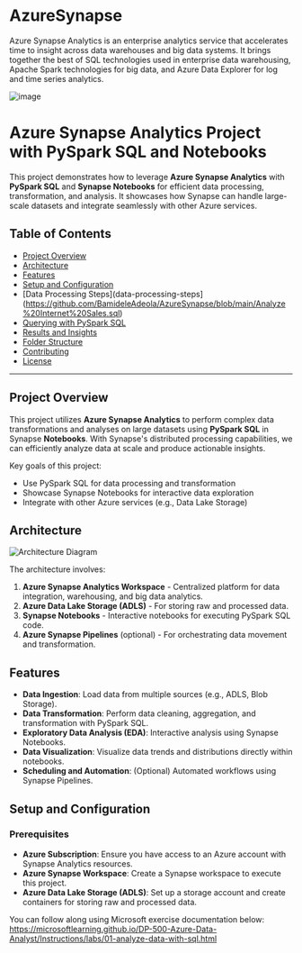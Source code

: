 # AzureSynapse
Azure Synapse Analytics is an enterprise analytics service that accelerates time to insight across data warehouses and big data systems. It brings together the best of SQL technologies used in enterprise data warehousing, Apache Spark technologies for big data, and Azure Data Explorer for log and time series analytics.

![image](https://github.com/BamideleAdeola/AzureSynapse/assets/54434309/015e014d-5462-438b-891a-79895c8952b1)

# Azure Synapse Analytics Project with PySpark SQL and Notebooks

This project demonstrates how to leverage **Azure Synapse Analytics** with **PySpark SQL** and **Synapse Notebooks** for efficient data processing, transformation, and analysis. It showcases how Synapse can handle large-scale datasets and integrate seamlessly with other Azure services.

## Table of Contents

- [Project Overview](#project-overview)
- [Architecture](#architecture)
- [Features](#features)
- [Setup and Configuration](#setup-and-configuration)
- [Data Processing Steps](data-processing-steps](https://github.com/BamideleAdeola/AzureSynapse/blob/main/Analyze%20Internet%20Sales.sql)
- [Querying with PySpark SQL](#querying-with-pyspark-sql)
- [Results and Insights](#results-and-insights)
- [Folder Structure](#folder-structure)
- [Contributing](#contributing)
- [License](#license)

---

## Project Overview

This project utilizes **Azure Synapse Analytics** to perform complex data transformations and analyses on large datasets using **PySpark SQL** in Synapse **Notebooks**. With Synapse's distributed processing capabilities, we can efficiently analyze data at scale and produce actionable insights.

Key goals of this project:
- Use PySpark SQL for data processing and transformation
- Showcase Synapse Notebooks for interactive data exploration
- Integrate with other Azure services (e.g., Data Lake Storage)

## Architecture

![Architecture Diagram](path/to/architecture-diagram.png) <!-- Replace with your actual image path -->

The architecture involves:
1. **Azure Synapse Analytics Workspace** - Centralized platform for data integration, warehousing, and big data analytics.
2. **Azure Data Lake Storage (ADLS)** - For storing raw and processed data.
3. **Synapse Notebooks** - Interactive notebooks for executing PySpark SQL code.
4. **Azure Synapse Pipelines** (optional) - For orchestrating data movement and transformation.

## Features

- **Data Ingestion**: Load data from multiple sources (e.g., ADLS, Blob Storage).
- **Data Transformation**: Perform data cleaning, aggregation, and transformation with PySpark SQL.
- **Exploratory Data Analysis (EDA)**: Interactive analysis using Synapse Notebooks.
- **Data Visualization**: Visualize data trends and distributions directly within notebooks.
- **Scheduling and Automation**: (Optional) Automated workflows using Synapse Pipelines.

## Setup and Configuration

### Prerequisites

- **Azure Subscription**: Ensure you have access to an Azure account with Synapse Analytics resources.
- **Azure Synapse Workspace**: Create a Synapse workspace to execute this project.
- **Azure Data Lake Storage (ADLS)**: Set up a storage account and create containers for storing raw and processed data.





You can follow along using Microsoft exercise documentation below:
https://microsoftlearning.github.io/DP-500-Azure-Data-Analyst/Instructions/labs/01-analyze-data-with-sql.html


